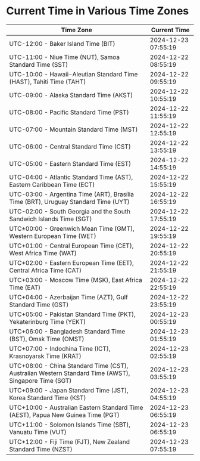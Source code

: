 # Current Time in Various Time Zones

| Time Zone | Current Time |
|-----------|--------------|
| UTC-12:00 - Baker Island Time (BIT) | 2024-12-23 07:55:19 |
| UTC-11:00 - Niue Time (NUT), Samoa Standard Time (SST) | 2024-12-22 08:55:19 |
| UTC-10:00 - Hawaii-Aleutian Standard Time (HAST), Tahiti Time (TAHT) | 2024-12-22 09:55:19 |
| UTC-09:00 - Alaska Standard Time (AKST) | 2024-12-22 10:55:19 |
| UTC-08:00 - Pacific Standard Time (PST) | 2024-12-22 11:55:19 |
| UTC-07:00 - Mountain Standard Time (MST) | 2024-12-22 12:55:19 |
| UTC-06:00 - Central Standard Time (CST) | 2024-12-22 13:55:19 |
| UTC-05:00 - Eastern Standard Time (EST) | 2024-12-22 14:55:19 |
| UTC-04:00 - Atlantic Standard Time (AST), Eastern Caribbean Time (ECT) | 2024-12-22 15:55:19 |
| UTC-03:00 - Argentina Time (ART), Brasília Time (BRT), Uruguay Standard Time (UYT) | 2024-12-22 16:55:19 |
| UTC-02:00 - South Georgia and the South Sandwich Islands Time (SGT) | 2024-12-22 17:55:19 |
| UTC±00:00 - Greenwich Mean Time (GMT), Western European Time (WET) | 2024-12-22 19:55:19 |
| UTC+01:00 - Central European Time (CET), West Africa Time (WAT) | 2024-12-22 20:55:19 |
| UTC+02:00 - Eastern European Time (EET), Central Africa Time (CAT) | 2024-12-22 21:55:19 |
| UTC+03:00 - Moscow Time (MSK), East Africa Time (EAT) | 2024-12-22 22:55:19 |
| UTC+04:00 - Azerbaijan Time (AZT), Gulf Standard Time (GST) | 2024-12-22 23:55:19 |
| UTC+05:00 - Pakistan Standard Time (PKT), Yekaterinburg Time (YEKT) | 2024-12-23 00:55:19 |
| UTC+06:00 - Bangladesh Standard Time (BST), Omsk Time (OMST) | 2024-12-23 01:55:19 |
| UTC+07:00 - Indochina Time (ICT), Krasnoyarsk Time (KRAT) | 2024-12-23 02:55:19 |
| UTC+08:00 - China Standard Time (CST), Australian Western Standard Time (AWST), Singapore Time (SGT) | 2024-12-23 03:55:19 |
| UTC+09:00 - Japan Standard Time (JST), Korea Standard Time (KST) | 2024-12-23 04:55:19 |
| UTC+10:00 - Australian Eastern Standard Time (AEST), Papua New Guinea Time (PGT) | 2024-12-23 06:55:19 |
| UTC+11:00 - Solomon Islands Time (SBT), Vanuatu Time (VUT) | 2024-12-23 06:55:19 |
| UTC+12:00 - Fiji Time (FJT), New Zealand Standard Time (NZST) | 2024-12-23 07:55:19 |
